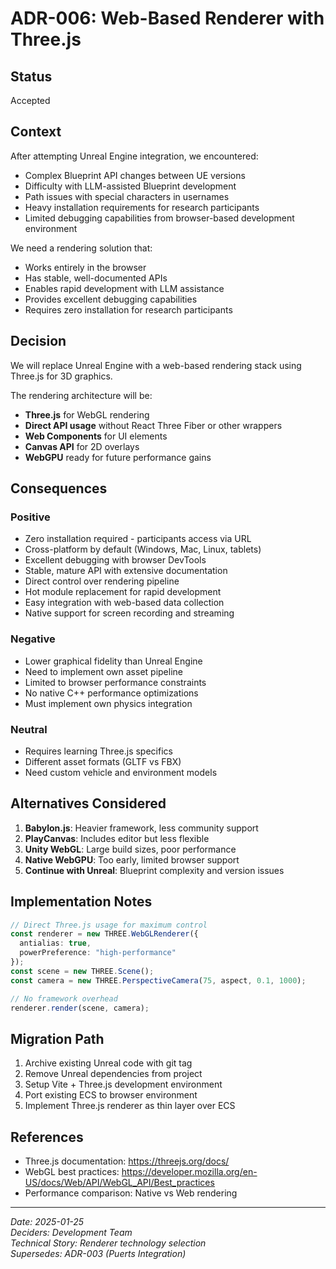 # ADR-006: Web-Based Renderer with Three.js

## Status
Accepted

## Context
After attempting Unreal Engine integration, we encountered:
- Complex Blueprint API changes between UE versions
- Difficulty with LLM-assisted Blueprint development
- Path issues with special characters in usernames
- Heavy installation requirements for research participants
- Limited debugging capabilities from browser-based development environment

We need a rendering solution that:
- Works entirely in the browser
- Has stable, well-documented APIs
- Enables rapid development with LLM assistance
- Provides excellent debugging capabilities
- Requires zero installation for research participants

## Decision
We will replace Unreal Engine with a web-based rendering stack using Three.js for 3D graphics.

The rendering architecture will be:
- **Three.js** for WebGL rendering
- **Direct API usage** without React Three Fiber or other wrappers
- **Web Components** for UI elements
- **Canvas API** for 2D overlays
- **WebGPU** ready for future performance gains

## Consequences

### Positive
- Zero installation required - participants access via URL
- Cross-platform by default (Windows, Mac, Linux, tablets)
- Excellent debugging with browser DevTools
- Stable, mature API with extensive documentation
- Direct control over rendering pipeline
- Hot module replacement for rapid development
- Easy integration with web-based data collection
- Native support for screen recording and streaming

### Negative
- Lower graphical fidelity than Unreal Engine
- Need to implement own asset pipeline
- Limited to browser performance constraints
- No native C++ performance optimizations
- Must implement own physics integration

### Neutral
- Requires learning Three.js specifics
- Different asset formats (GLTF vs FBX)
- Need custom vehicle and environment models

## Alternatives Considered
1. **Babylon.js**: Heavier framework, less community support
2. **PlayCanvas**: Includes editor but less flexible
3. **Unity WebGL**: Large build sizes, poor performance
4. **Native WebGPU**: Too early, limited browser support
5. **Continue with Unreal**: Blueprint complexity and version issues

## Implementation Notes
```typescript
// Direct Three.js usage for maximum control
const renderer = new THREE.WebGLRenderer({ 
  antialias: true,
  powerPreference: "high-performance" 
});
const scene = new THREE.Scene();
const camera = new THREE.PerspectiveCamera(75, aspect, 0.1, 1000);

// No framework overhead
renderer.render(scene, camera);
```

## Migration Path
1. Archive existing Unreal code with git tag
2. Remove Unreal dependencies from project
3. Setup Vite + Three.js development environment
4. Port existing ECS to browser environment
5. Implement Three.js renderer as thin layer over ECS

## References
- Three.js documentation: https://threejs.org/docs/
- WebGL best practices: https://developer.mozilla.org/en-US/docs/Web/API/WebGL_API/Best_practices
- Performance comparison: Native vs Web rendering

---
*Date: 2025-01-25*  
*Deciders: Development Team*  
*Technical Story: Renderer technology selection*  
*Supersedes: ADR-003 (Puerts Integration)*
